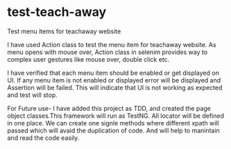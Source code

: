 # test-teach-away
Test menu items for teachaway website

I have used Action class to test the menu item for teachaway website. As menu opens with mouse over, Action class in selenim 
provides way to complex user gestures like mouse over, double click etc.

I have verified that each menu item should be enabled or get displayed on UI. If any menu item is not enabled or displayed error will be displayed and
Assertion will be failed. This will indicate that UI is not working as expected and test will stop.



For Future use- I have added this project as TDD, and created the page object classes.This framework will run as TestNG. 
All locator will be defined in one place. We can create one signle methods where different xpath will passed which will avaid the duplication of code.
And will help to manintain and read the code easily.





